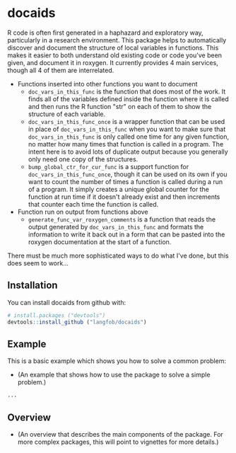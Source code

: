<!-- README.md is generated from README.Rmd. Please edit that file -->
docaids
=======

R code is often first generated in a haphazard and exploratory way, particularly in a research environment. This package helps to automatically discover and document the structure of local variables in functions. This makes it easier to both understand old existing code or code you've been given, and document it in roxygen. It currently provides 4 main services, though all 4 of them are interrelated.

-   Functions inserted into other functions you want to document
    -   `doc_vars_in_this_func` is the function that does most of the work. It finds all of the variables defined inside the function where it is called and then runs the R function "str" on each of them to show the structure of each variable.
    -   `doc_vars_in_this_func_once` is a wrapper function that can be used in place of `doc_vars_in_this_func` when you want to make sure that `doc_vars_in_this_func` is only called one time for any given function, no matter how many times that function is called in a program. The intent here is to avoid lots of duplicate output because you generally only need one copy of the structures.
    -   `bump_global_ctr_for_cur_func` is a support function for `doc_vars_in_this_func_once`, though it can be used on its own if you want to count the number of times a function is called during a run of a program. It simply creates a unique global counter for the function at run time if it doesn't already exist and then increments that counter each time the function is called.
-   Function run on output from functions above
    -   `generate_func_var_roxygen_comments` is a function that reads the output generated by `doc_vars_in_this_func` and formats the information to write it back out in a form that can be pasted into the roxygen documentation at the start of a function.

There must be much more sophisticated ways to do what I've done, but this does seem to work...

Installation
------------

You can install docaids from github with:

``` r
# install.packages ("devtools")  
devtools::install_github ("langfob/docaids")
```

Example
-------

This is a basic example which shows you how to solve a common problem:
- (An example that shows how to use the package to solve a simple problem.)

``` r
...
```

Overview
--------

-   (An overview that describes the main components of the package. For more complex packages, this will point to vignettes for more details.)
